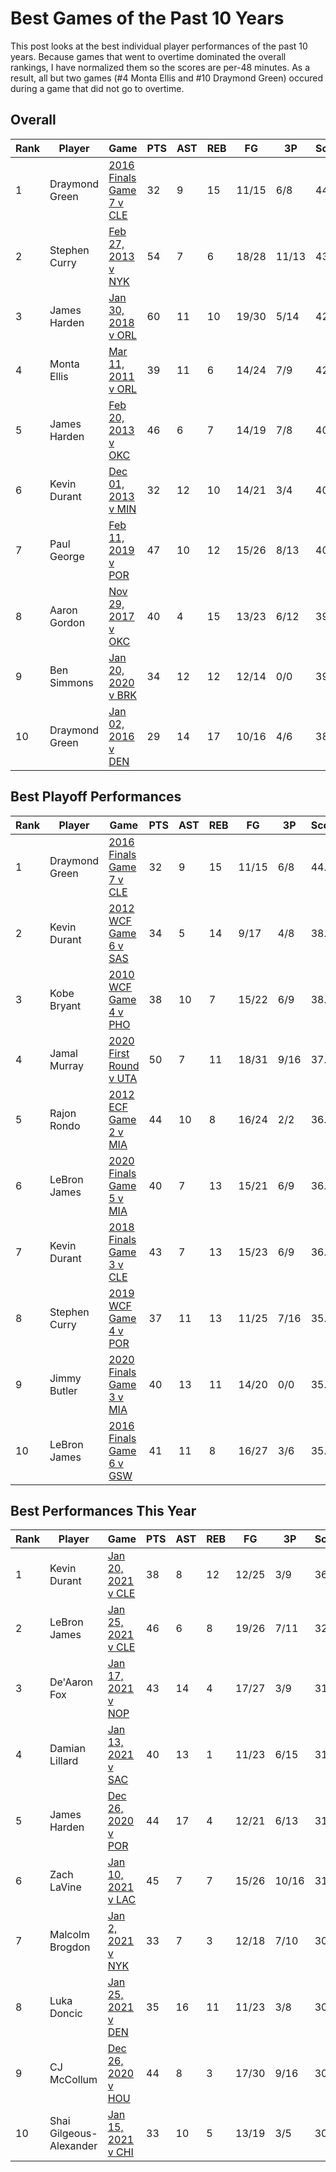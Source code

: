 # Best Games of the Past 10 Years

This post looks at the best individual player performances of the past 10 years. Because games that went to overtime dominated the overall rankings, I have normalized them so the scores are per-48 minutes. As a result, all but two games (#4 Monta Ellis and #10 Draymond Green) occured during a game that did not go to overtime. 

## Overall

|Rank | Player  | Game | PTS | AST | REB | FG | 3P | Score |
| --- | ------- | ---- | ------ | ------- | -------- | -- | -- | ----- |
| 1 | Draymond Green | <a href="https://www.basketball-reference.com/boxscores/201606190GSW.html" title="201606190GSW">2016 Finals Game 7 v CLE</a> | 32 | 9 | 15 | 11/15 | 6/8 | 44.1 |
| 2 | Stephen Curry |  <a href="https://www.basketball-reference.com/boxscores/201302270NYK.html" title="201302270NYK">Feb 27, 2013 v NYK </a> | 54 | 7 | 6 | 18/28 | 11/13 | 43.7 |
| 3 | James Harden | <a href="https://www.basketball-reference.com/boxscores/201801300HOU.html" title="201801300HOU">Jan 30, 2018 v ORL </a> | 60 | 11 | 10 | 19/30 | 5/14 | 42.5 |
| 4 | Monta Ellis | <a href="https://www.basketball-reference.com/boxscores/201103110GSW.html" title="201103110GSW">Mar 11, 2011 v ORL </a> | 39 | 11 | 6 | 14/24 | 7/9 | 42.0 |
| 5 | James Harden | <a href="https://www.basketball-reference.com/boxscores/201302200HOU.html" title="201302200HOU">Feb 20, 2013 v OKC </a> | 46 | 6 | 7 | 14/19 | 7/8 | 40.5 |
| 6 | Kevin Durant | <a href="https://www.basketball-reference.com/boxscores/201312010OKC.html" title="201312010OKC">Dec 01, 2013 v MIN </a> | 32 | 12 | 10 | 14/21 | 3/4 | 40.4 |
| 7 | Paul George | <a href="https://www.basketball-reference.com/boxscores/201902110OKC.html" title="201902110OKC">Feb 11, 2019 v POR </a> | 47 | 10 | 12 | 15/26 | 8/13 | 40.1 |
| 8 | Aaron Gordon | <a href="https://www.basketball-reference.com/boxscores/201711290ORL.html" title="201711290ORL">Nov 29, 2017 v OKC </a> | 40 | 4 | 15 | 13/23 | 6/12 | 39.9 |
| 9 | Ben Simmons | <a href="https://www.basketball-reference.com/boxscores/202001200BRK.html" title="202001200BRK">Jan 20, 2020 v BRK </a> | 34 | 12 | 12 | 12/14 | 0/0 | 39.1|
| 10 | Draymond Green | <a href="https://www.basketball-reference.com/boxscores/201601020GSW.html" title="201601020GSW">Jan 02, 2016 v DEN </a> | 29 | 14 | 17 | 10/16 | 4/6 | 38.9 |

## Best Playoff Performances

|Rank | Player  | Game | PTS | AST | REB | FG | 3P | Score |
| --- | ------- | ---- | --- | ----| --- | -- | -- | ----- |
| 1 | Draymond Green | <a href="https://www.basketball-reference.com/boxscores/201606190GSW.html" title="201606190GSW">2016 Finals Game 7 v CLE</a> | 32 | 9 | 15 | 11/15 | 6/8 | 44.1 |
| 2 | Kevin Durant |  <a href="https://www.basketball-reference.com/boxscores/201206060OKC.html" title="201206060OKC">2012 WCF Game 6 v SAS </a> | 34 | 5 | 14 | 9/17 | 4/8 | 38.4 |
| 3 | Kobe Bryant | <a href="https://www.basketball-reference.com/boxscores/201005250PHO.html" title="201005250PHO">2010 WCF Game 4 v PHO </a> | 38 | 10 | 7 | 15/22 | 6/9 | 38.2 |
| 4 | Jamal Murray | <a href="https://www.basketball-reference.com/boxscores/202008230UTA.html" title="202008230UTA">2020 First Round v UTA </a> | 50 | 7 | 11 | 18/31 | 9/16 | 37.4 |
| 5 | Rajon Rondo | <a href="https://www.basketball-reference.com/boxscores/201205300MIA.html" title="201205300MIA">2012 ECF Game 2 v MIA </a> | 44 | 10 | 8 | 16/24 | 2/2 | 36.7 |
| 6 | LeBron James | <a href="https://www.basketball-reference.com/boxscores/202010090LAL.html" title="202010090LAL">2020 Finals Game 5 v MIA </a> | 40 | 7 | 13 | 15/21 | 6/9 | 36.6 |
| 7 | Kevin Durant | <a href="https://www.basketball-reference.com/boxscores/201806060CLE.html" title="201806060CLE">2018 Finals Game 3 v CLE </a> | 43 | 7 | 13 | 15/23 | 6/9 | 36.5 |
| 8 | Stephen Curry | <a href="https://www.basketball-reference.com/boxscores/201905200POR.html" title="201905200POR">2019 WCF Game 4 v POR </a> | 37 | 11 | 13 | 11/25 | 7/16 | 35.8 |
| 9 | Jimmy Butler | <a href="https://www.basketball-reference.com/boxscores/202010040MIA.html" title="202010040MIA">2020 Finals Game 3 v MIA </a> | 40 | 13 | 11 | 14/20 | 0/0 | 35.3 |
| 10 | LeBron James | <a href="https://www.basketball-reference.com/boxscores/201606160CLE.html" title="201606160CLE">2016 Finals Game 6 v GSW</a> | 41 | 11 | 8 | 16/27 | 3/6 | 35.3 |



## Best Performances This Year

|Rank | Player  | Game | PTS | AST | REB | FG | 3P | Score |
| --- | ------- | ---- | --- | ----| --- | -- | -- | ----- |
| 1 | Kevin Durant |  <a href="https://www.basketball-reference.com/boxscores/202101200CLE.html" title="202101200CLE">Jan 20, 2021 v CLE </a> | 38 | 8 | 12 | 12/25 | 3/9 | 36.5 |
| 2 | LeBron James | <a href="https://www.basketball-reference.com/boxscores/202101250CLE.html" title="202101250CLE">Jan 25, 2021 v CLE</a> | 46 | 6 | 8 | 19/26 | 7/11 | 32.6 |
| 3 | De'Aaron Fox | <a href="https://www.basketball-reference.com/boxscores/202101170SAC.html" title="202101170SAC">Jan 17, 2021 v NOP </a> | 43 | 14 | 4 | 17/27 | 3/9 | 31.3 |
| 4 | Damian Lillard | <a href="https://www.basketball-reference.com/boxscores/202101130SAC.html" title="202101130SAC">Jan 13, 2021 v SAC </a> | 40 | 13 | 1 | 11/23 | 6/15 | 31.3 |
| 5 | James Harden | <a href="https://www.basketball-reference.com/boxscores/202012260POR.html" title="202012260POR">Dec 26, 2020 v POR </a> | 44 | 17 | 4 | 12/21 | 6/13 | 31.1 |
| 6 | Zach LaVine | <a href="https://www.basketball-reference.com/boxscores/202101100LAC.html" title="202101100LAC">Jan 10, 2021 v LAC </a> | 45 | 7 | 7 | 15/26 | 10/16 | 31.0 |
| 7 | Malcolm Brogdon | <a href="https://www.basketball-reference.com/boxscores/202101020IND.html" title="202101020IND">Jan 2, 2021 v NYK </a> | 33 | 7 | 3 | 12/18 | 7/10 | 30.8 |
| 8 | Luka Doncic | <a href="https://www.basketball-reference.com/boxscores/202101250DAL.html" title="202101250DAL">Jan 25, 2021 v DEN </a> | 35 | 16 | 11 | 11/23 | 3/8 | 30.6 |
| 9 | CJ McCollum | <a href="https://www.basketball-reference.com/boxscores/202012260POR.html" title="202012260POR">Dec 26, 2020 v HOU </a> | 44 | 8 | 3 | 17/30 | 9/16 | 30.5 |
| 10 | Shai Gilgeous-Alexander | <a href="https://www.basketball-reference.com/boxscores/202101150OKC.html" title="202101150OKC">Jan 15, 2021 v CHI </a> | 33 | 10 | 5 | 13/19 | 3/5 | 30.4 |

